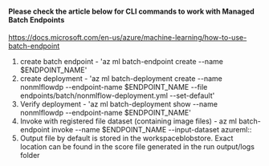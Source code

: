 #### Please check the article below for CLI commands to work with Managed Batch Endpoints
https://docs.microsoft.com/en-us/azure/machine-learning/how-to-use-batch-endpoint

1. create batch endpoint - 'az ml batch-endpoint create --name $ENDPOINT_NAME'
2. create deployment - 'az ml batch-deployment create --name nonmlflowdp --endpoint-name $ENDPOINT_NAME --file endpoints/batch/nonmlflow-deployment.yml --set-default'
3. Verify deployment - 'az ml batch-deployment show --name nonmlflowdp --endpoint-name $ENDPOINT_NAME'
4. Invoke with registered file dataset (containing image files) - az ml batch-endpoint invoke --name $ENDPOINT_NAME --input-dataset azureml:<dataset-name>:<dataset-version>
5. Output file by default is stored in the workspaceblobstore. Exact location can be found in the score file generated in the run output/logs folder 

